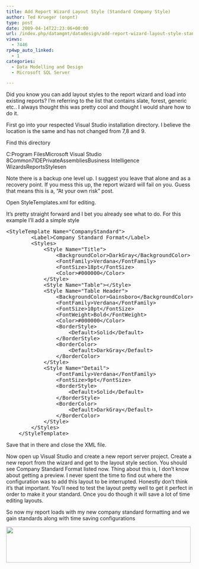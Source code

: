 ```yaml
---
title: Add Report Wizard Layout Style (Standard Company Style)
author: Ted Krueger (onpnt)
type: post
date: 2009-04-14T22:23:06+00:00
url: /index.php/datamgmt/datadesign/add-report-wizard-layout-style-standard/
views:
  - 7446
rp4wp_auto_linked:
  - 1
categories:
  - Data Modelling and Design
  - Microsoft SQL Server

---
```

Did you know you can add layout styles to the report wizard and load into existing reports? I&#8217;m referring to the list that contains slate, forest, generic etc.. I always thought this was pretty cool and thought I would share how to do it.

First go into your respected Visual Studio installation directory. I believe the location is the same and has not changed from 7,8 and 9. 

Find this directory

C:Program FilesMicrosoft Visual Studio 8Common7IDEPrivateAssembliesBusiness Intelligence WizardsReportsStylesen

Note there is a backup one level up. I suggest you leave that alone and as a recovery point. If you mess this up, the report wizard will fail on you. Guess that means this is a, &#8220;At your own risk&#8221; post.

Open StyleTemplates.xml for editing.

It&#8217;s pretty straight forward and I bet you already see what to do. For this example I&#8217;ll add a simple style

<pre>&lt;StyleTemplate Name="CompanyStandard"&gt;
		&lt;Label&gt;Company Standard Format&lt;/Label&gt;
		&lt;Styles&gt;
			&lt;Style Name="Title"&gt;
				&lt;BackgroundColor&gt;DarkGray&lt;/BackgroundColor&gt;
				&lt;FontFamily&gt;Verdana&lt;/FontFamily&gt;
				&lt;FontSize&gt;18pt&lt;/FontSize&gt;
				&lt;Color&gt;#000000&lt;/Color&gt;
			&lt;/Style&gt;
			&lt;Style Name="Table"&gt;&lt;/Style&gt;
			&lt;Style Name="Table Header"&gt;
				&lt;BackgroundColor&gt;Gainsboro&lt;/BackgroundColor&gt;
				&lt;FontFamily&gt;Verdana&lt;/FontFamily&gt;
				&lt;FontSize&gt;10pt&lt;/FontSize&gt;
				&lt;FontWeight&gt;Bold&lt;/FontWeight&gt;
				&lt;Color&gt;#000000&lt;/Color&gt;
				&lt;BorderStyle&gt;
					&lt;Default&gt;Solid&lt;/Default&gt;
				&lt;/BorderStyle&gt;
				&lt;BorderColor&gt;
					&lt;Default&gt;DarkGray&lt;/Default&gt;
				&lt;/BorderColor&gt;
			&lt;/Style&gt;
			&lt;Style Name="Detail"&gt;
				&lt;FontFamily&gt;Verdana&lt;/FontFamily&gt;
				&lt;FontSize&gt;9pt&lt;/FontSize&gt;
				&lt;BorderStyle&gt;
					&lt;Default&gt;Solid&lt;/Default&gt;
				&lt;/BorderStyle&gt;
				&lt;BorderColor&gt;
					&lt;Default&gt;DarkGray&lt;/Default&gt;
				&lt;/BorderColor&gt;
			&lt;/Style&gt;
		&lt;/Styles&gt;
	&lt;/StyleTemplate&gt;</pre>

Save that in there and close the XML file.

Now open up Visual Studio and create a new report server project. Create a new report from the wizard and get to the layout style section. You should see Company Standard Format listed now. Thing about this is, I don&#8217;t know about getting a preview. I never spent the time to find out where the configuration was to add this layout to be interrupted. Honestly don&#8217;t think it&#8217;s that important. You&#8217;ll need to test the layout pretty well to get it perfect in order to make it your standard. Once you do though it will save a lot of time editing layouts.

So now my report loads with my new company standard formatting and we gain standards along with time saving configurations 

<div class="image_block">
  <img src="/wp-content/uploads/blogs/DataMgmt//ssrs_layout_1.gif" alt="" title="" width="498" height="97" />
</div>